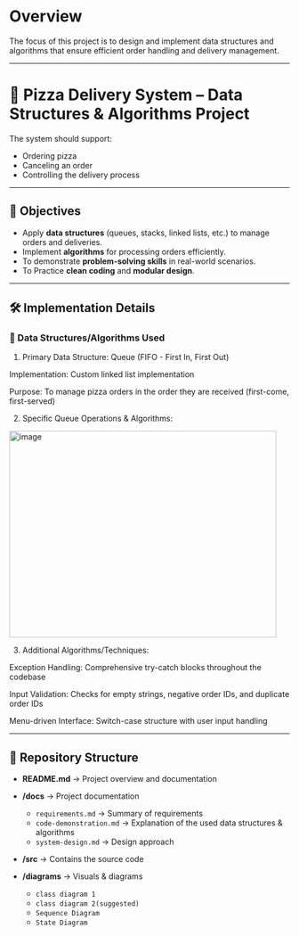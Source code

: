 # Overview
The focus of this project is to design and implement data structures and algorithms that ensure efficient order handling and delivery management.

---

# 🍕 Pizza Delivery System – Data Structures & Algorithms Project

The system should support:  
- Ordering pizza  
- Canceling an order  
- Controlling the delivery process

---

## 🎯 Objectives
- Apply **data structures** (queues, stacks, linked lists, etc.) to manage orders and deliveries.  
- Implement **algorithms** for processing orders efficiently.  
- To demonstrate **problem-solving skills** in real-world scenarios.  
- To Practice **clean coding** and **modular design**.  

---

## 🛠️ Implementation Details

### 🔹 Data Structures/Algorithms Used
1. Primary Data Structure: Queue (FIFO - First In, First Out)

Implementation: Custom linked list implementation

Purpose: To manage pizza orders in the order they are received (first-come, first-served)


2. Specific Queue Operations & Algorithms:

<img width="480" height="371" alt="image" src="https://github.com/user-attachments/assets/c3e75ed8-4739-4594-8ced-1759c9527bc1" />

3. Additional Algorithms/Techniques:

Exception Handling: Comprehensive try-catch blocks throughout the codebase

Input Validation: Checks for empty strings, negative order IDs, and duplicate order IDs

Menu-driven Interface: Switch-case structure with user input handling

---

## 📂 Repository Structure

- **README.md** → Project overview and documentation  

- **/docs** → Project documentation  
  - `requirements.md` → Summary of requirements  
  - `code-demonstration.md` → Explanation of the used data structures & algorithms  
  - `system-design.md` → Design approach  

- **/src** → Contains the source code  


- **/diagrams** → Visuals & diagrams  
  - `class diagram 1`
  - `class diagram 2(suggested)`
  - `Sequence Diagram`
  - `State Diagram`
